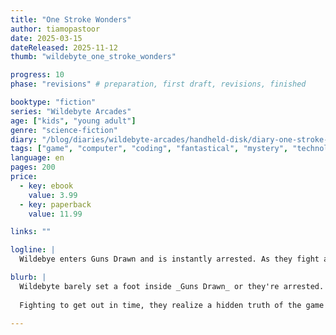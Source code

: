```yaml
---
title: "One Stroke Wonders"
author: tiamopastoor
date: 2025-03-15
dateReleased: 2025-11-12
thumb: "wildebyte_one_stroke_wonders"

progress: 10
phase: "revisions" # preparation, first draft, revisions, finished

booktype: "fiction"
series: "Wildebyte Arcades"
age: ["kids", "young adult"] 
genre: "science-fiction"
diary: "/blog/diaries/wildebyte-arcades/handheld-disk/diary-one-stroke-wonders/"
tags: ["game", "computer", "coding", "fantastical", "mystery", "technology", "adventure"]
language: en
pages: 200
price:
  - key: ebook
    value: 3.99
  - key: paperback
    value: 11.99

links: ""

logline: |
  Wildebye enters Guns Drawn and is instantly arrested. As they fight against the strict Pencil Police, they realize a magical way around all the rules and abuse it to get out. But removing all moderation from a game opened the door wide for even worse entities to come in and wreak havoc.

blurb: |
  Wildebyte barely set a foot inside _Guns Drawn_ or they're arrested. A very strict police names hundreds of laws they broke and thus sentences them to death. 
  
  Fighting to get out in time, they realize a hidden truth of the game and abuse it to overthrow the leaders---until they realize removing all moderation and guard rails let in an even worse group of entities. 

---
```


